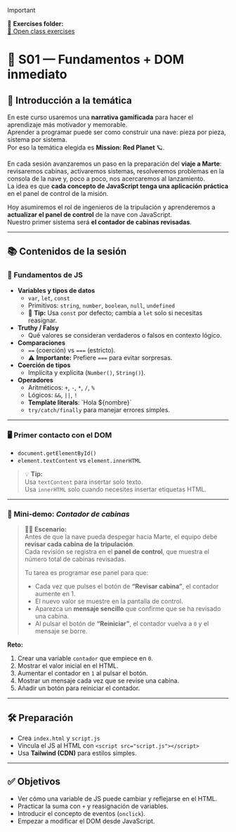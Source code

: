 > [!IMPORTANT]
> 
> 📂 **Exercises folder:**  
> [🔗 Open class exercises](https://github.com/oriolcortes/Exercises-JS/tree/main/sessions/session01)

# 🚀 S01 — Fundamentos + DOM inmediato

## 🌌 Introducción a la temática

En este curso usaremos una **narrativa gamificada** para hacer el aprendizaje más motivador y memorable.  
Aprender a programar puede ser como construir una nave: pieza por pieza, sistema por sistema.  
Por eso la temática elegida es **Mission: Red Planet** 🪐.

En cada sesión avanzaremos un paso en la preparación del **viaje a Marte**: revisaremos cabinas, activaremos sistemas, resolveremos problemas en la consola de la nave y, poco a poco, nos acercaremos al lanzamiento.  
La idea es que **cada concepto de JavaScript tenga una aplicación práctica** en el panel de control de la misión.

Hoy asumiremos el rol de ingenieros de la tripulación y aprenderemos a **actualizar el panel de control** de la nave con JavaScript.  
Nuestro primer sistema será **el contador de cabinas revisadas**.

---

## 📚 Contenidos de la sesión

### 🔧 Fundamentos de JS

- **Variables y tipos de datos**
  - `var`, `let`, `const`
  - Primitivos: `string`, `number`, `boolean`, `null`, `undefined`
  - 🧠 **Tip:** Usa `const` por defecto; cambia a `let` solo si necesitas reasignar.
- **Truthy / Falsy**
  - Qué valores se consideran verdaderos o falsos en contexto lógico.
- **Comparaciones**
  - `==` (coerción) vs `===` (estricto).
  - ⚠️ **Importante:** Prefiere `===` para evitar sorpresas.
- **Coerción de tipos**
  - Implícita y explícita (`Number()`, `String()`).
- **Operadores**
  - Aritméticos: `+`, `-`, `*`, `/`, `%`
  - Lógicos: `&&`, `||`, `!`
  - **Template literals**: \`Hola ${nombre}\`
  - `try/catch/finally` para manejar errores simples.

---

### 🖥️ Primer contacto con el DOM

- `document.getElementById()`
- `element.textContent` vs `element.innerHTML`

> 💡 **Tip:**  
> Usa `textContent` para insertar solo texto.  
> Usa `innerHTML` solo cuando necesites insertar etiquetas HTML.

---

### 🧪 Mini-demo: *Contador de cabinas*

> 👨‍🚀 **Escenario:**  
> Antes de que la nave pueda despegar hacia Marte, el equipo debe **revisar cada cabina de la tripulación**.  
> Cada revisión se registra en el **panel de control**, que muestra el número total de cabinas revisadas.  
> 
> Tu tarea es programar ese panel para que:
> 
> - Cada vez que pulses el botón de **“Revisar cabina”**, el contador aumente en 1.
> - El nuevo valor se muestre en la pantalla de control.
> - Aparezca un **mensaje sencillo** que confirme que se ha revisado una cabina.
> - Al pulsar el botón de **“Reiniciar”**, el contador vuelva a `0` y el mensaje se borre.

**Reto:**

1. Crear una variable `contador` que empiece en `0`.
2. Mostrar el valor inicial en el HTML.
3. Aumentar el contador en `1` al pulsar el botón.
4. Mostrar un mensaje cada vez que se revise una cabina.
5. Añadir un botón para reiniciar el contador.

---

## 🛠️ Preparación

- Crea `index.html` y `script.js`
- Vincula el JS al HTML con `<script src="script.js"></script>`
- Usa **Tailwind (CDN)** para estilos simples.

---

## ✅ Objetivos

- Ver cómo una variable de JS puede cambiar y reflejarse en el HTML.
- Practicar la suma con `+` y reasignación de variables.
- Introducir el concepto de eventos (`onclick`).
- Empezar a modificar el DOM desde JavaScript.